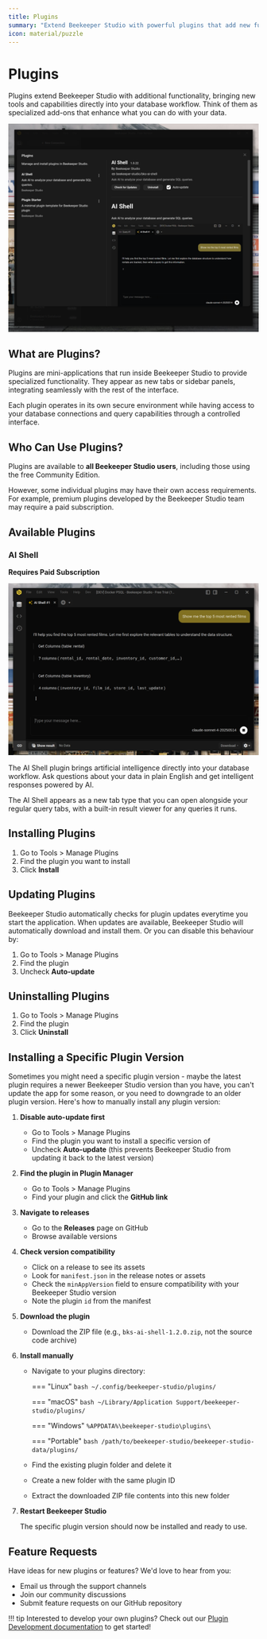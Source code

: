 ```yaml
---
title: Plugins
summary: "Extend Beekeeper Studio with powerful plugins that add new functionality and enhance your database workflow."
icon: material/puzzle
---
```


# Plugins

Plugins extend Beekeeper Studio with additional functionality, bringing new tools and capabilities directly into your database workflow. Think of them as specialized add-ons that enhance what you can do with your data.

![Plugin Manager showing available plugins](../assets/images/plugin-manager-modal.png)

## What are Plugins?

Plugins are mini-applications that run inside Beekeeper Studio to provide specialized functionality. They appear as new tabs or sidebar panels, integrating seamlessly with the rest of the interface.

Each plugin operates in its own secure environment while having access to your database connections and query capabilities through a controlled interface.

## Who Can Use Plugins?

Plugins are available to **all Beekeeper Studio users**, including those using the free Community Edition.

However, some individual plugins may have their own access requirements. For example, premium plugins developed by the Beekeeper Studio team may require a paid subscription.

## Available Plugins

### AI Shell

**Requires Paid Subscription**

![AI Shell answering user's question](../assets/images/ai-shell.png)

The AI Shell plugin brings artificial intelligence directly into your database workflow. Ask questions about your data in plain English and get intelligent responses powered by AI.

The AI Shell appears as a new tab type that you can open alongside your regular query tabs, with a built-in result viewer for any queries it runs.

## Installing Plugins

1. Go to Tools > Manage Plugins
2. Find the plugin you want to install
3. Click **Install**

## Updating Plugins

Beekeeper Studio automatically checks for plugin updates everytime you start the application. When updates are available, Beekeeper Studio will automatically download and install them. Or you can disable this behaviour by:

1. Go to Tools > Manage Plugins
2. Find the plugin
3. Uncheck **Auto-update**

## Uninstalling Plugins

1. Go to Tools > Manage Plugins
2. Find the plugin
3. Click **Uninstall**

## Installing a Specific Plugin Version

Sometimes you might need a specific plugin version - maybe the latest plugin requires a newer Beekeeper Studio version than you have, you can't update the app for some reason, or you need to downgrade to an older plugin version. Here's how to manually install any plugin version:

1. **Disable auto-update first**
    - Go to Tools > Manage Plugins
    - Find the plugin you want to install a specific version of
    - Uncheck **Auto-update** (this prevents Beekeeper Studio from updating it back to the latest version)

2. **Find the plugin in Plugin Manager**
    - Go to Tools > Manage Plugins
    - Find your plugin and click the **GitHub link**

3. **Navigate to releases**
    - Go to the **Releases** page on GitHub
    - Browse available versions

4. **Check version compatibility**
    - Click on a release to see its assets
    - Look for `manifest.json` in the release notes or assets
    - Check the `minAppVersion` field to ensure compatibility with your Beekeeper Studio version
    - Note the plugin `id` from the manifest

5. **Download the plugin**
    - Download the ZIP file (e.g., `bks-ai-shell-1.2.0.zip`, not the source code archive)

6. **Install manually**
    - Navigate to your plugins directory:

        === "Linux"
            ```bash
            ~/.config/beekeeper-studio/plugins/
            ```

        === "macOS"
            ```bash
            ~/Library/Application Support/beekeeper-studio/plugins/
            ```

        === "Windows"
            ```
            %APPDATA%\beekeeper-studio\plugins\
            ```

        === "Portable"
            ```bash
            /path/to/beekeeper-studio/beekeeper-studio-data/plugins/
            ```

    - Find the existing plugin folder and delete it
    - Create a new folder with the same plugin ID
    - Extract the downloaded ZIP file contents into this new folder

7. **Restart Beekeeper Studio**

    The specific plugin version should now be installed and ready to use.

## Feature Requests

Have ideas for new plugins or features? We'd love to hear from you:

-   Email us through the support channels
-   Join our community discussions
-   Submit feature requests on our GitHub repository

!!! tip
    Interested to develop your own plugins? Check out our [Plugin Development documentation](../plugin_development/index.md) to get started!
